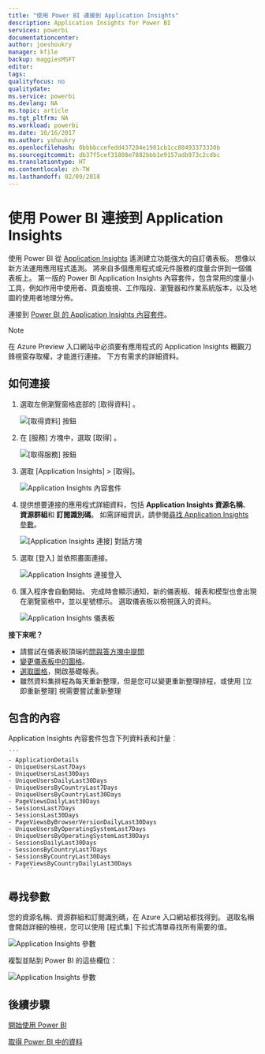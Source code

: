 ```yaml
---
title: "使用 Power BI 連接到 Application Insights"
description: Application Insights for Power BI
services: powerbi
documentationcenter: 
author: joeshoukry
manager: kfile
backup: maggiesMSFT
editor: 
tags: 
qualityfocus: no
qualitydate: 
ms.service: powerbi
ms.devlang: NA
ms.topic: article
ms.tgt_pltfrm: NA
ms.workload: powerbi
ms.date: 10/16/2017
ms.author: yshoukry
ms.openlocfilehash: 0bbbbccefedd437204e1981cb1cc88493373330b
ms.sourcegitcommit: db37f5cef31808e7882bbb1e9157adb973c2cdbc
ms.translationtype: HT
ms.contentlocale: zh-TW
ms.lasthandoff: 02/09/2018
---
```

# <a name="connect-to-application-insights-with-power-bi"></a>使用 Power BI 連接到 Application Insights
使用 Power BI 從 [Application Insights](https://azure.microsoft.com/documentation/articles/app-insights-overview/) 遙測建立功能強大的自訂儀表板。 想像以新方法運用應用程式遙測。 將來自多個應用程式或元件服務的度量合併到一個儀表板上。 第一版的 Power BI Application Insights 內容套件，包含常用的度量小工具，例如作用中使用者、頁面檢視、工作階段、瀏覽器和作業系統版本，以及地圖的使用者地理分佈。

連接到 [Power BI 的 Application Insights 內容套件](https://app.powerbi.com/getdata/services/application-insights)。

>[!NOTE]
>在 Azure Preview 入口網站中必須要有應用程式的 Application Insights 概觀刀鋒視窗存取權，才能進行連接。 下方有需求的詳細資料。

## <a name="how-to-connect"></a>如何連接
1. 選取左側瀏覽窗格底部的 [取得資料]  。
   
    ![[取得資料] 按鈕](media/service-connect-to-application-insights/pbi_getdata.png)
2. 在 [服務]  方塊中，選取 [取得] 。
   
    ![[取得服務] 按鈕](media/service-connect-to-application-insights/pbi_getservices.png)
3. 選取 [Application Insights] > [取得]。
   
    ![Application Insights 內容套件](media/service-connect-to-application-insights/appinsights.png)
4. 提供想要連接的應用程式詳細資料，包括 **Application Insights 資源名稱**、 **資源群組**和 **訂閱識別碼**。 如需詳細資訊，請參閱[尋找 Application Insights 參數](#FindingAppInsightsParams)。
   
    ![[Application Insights 連接] 對話方塊](media/service-connect-to-application-insights/pbi_contpkappinsitconnectndialog.png)    
5. 選取 [登入]  並依照畫面連接。
   
    ![Application Insights 連接登入](media/service-connect-to-application-insights/pbi_contpkappinsitconnectn2.png)
6. 匯入程序會自動開始。 完成時會顯示通知，新的儀表板、報表和模型也會出現在瀏覽窗格中，並以星號標示。  選取儀表板以檢視匯入的資料。
   
    ![Application Insights 儀表板](media/service-connect-to-application-insights/pbi_contpkappinsitdash.png)

**接下來呢？**

* 請嘗試在儀表板頂端的[問與答方塊中提問](power-bi-q-and-a.md)
* [變更儀表板中的圖格](service-dashboard-edit-tile.md)。
* [選取圖格](service-dashboard-tiles.md)，開啟基礎報表。
* 雖然資料集排程為每天重新整理，但是您可以變更重新整理排程，或使用 [立即重新整理] 視需要嘗試重新整理

## <a name="whats-included"></a>包含的內容
Application Insights 內容套件包含下列資料表和計量︰  

    ´´´
    - ApplicationDetails  
    - UniqueUsersLast7Days   
    - UniqueUsersLast30Days   
    - UniqueUsersDailyLast30Days  
    - UniqueUsersByCountryLast7Days  
    - UniqueUsersByCountryLast30Days   
    - PageViewsDailyLast30Days   
    - SessionsLast7Days   
    - SessionsLast30Days  
    - PageViewsByBrowserVersionDailyLast30Days   
    - UniqueUsersByOperatingSystemLast7Days   
    - UniqueUsersByOperatingSystemLast30Days    
    - SessionsDailyLast30Days   
    - SessionsByCountryLast7Days   
    - SessionsByCountryLast30Days   
    - PageViewsByCountryDailyLast30Days  
        ´´´ 

<a name="FindingAppInsightsParams"></a>

## <a name="finding-parameters"></a>尋找參數
您的資源名稱、資源群組和訂閱識別碼，在 Azure 入口網站都找得到。 選取名稱會開啟詳細的檢視，您可以使用 [程式集] 下拉式清單尋找所有需要的值。

![Application Insights 參數](media/service-connect-to-application-insights/pbi_contpkappinsitparams.png)

複製並貼到 Power BI 的這些欄位：

![Application Insights 參數](media/service-connect-to-application-insights/pbi_contpkappinsitparam2.png)

## <a name="next-steps"></a>後續步驟
[開始使用 Power BI](service-get-started.md)

[取得 Power BI 中的資料](service-get-data.md)

